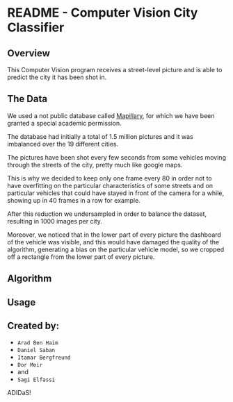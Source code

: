 # README - Computer Vision City Classifier

## Overview

This Computer Vision program receives a street-level picture and is able to predict the city it has been shot in.

## The Data

We used a not public database called [Mapillary](https://www.mapillary.com/), for which we have been granted a special academic permission.


The database had initially a total of 1.5 million pictures and it was imbalanced over the 19 different cities.

The pictures have been shot every few seconds from some vehicles moving through the streets of the city, pretty much like google maps.

This is why we decided to keep only one frame every 80 in order not to have overfitting on the particular characteristics of some streets and on particular vehicles that could have stayed in front of the camera for a while, showing up in 40 frames in a row for example.

After this reduction we undersampled in order to balance the dataset, resulting in 1000 images per city.

Moreover, we noticed that in the lower part of every picture the dashboard of the vehicle was visible, and this would have damaged the quality of the algorithm, generating a bias on the particular vehicle model, so we cropped off a rectangle from the lower part of every picture.

## Algorithm

## Usage


## Created by:
- `Arad Ben Haim`
- `Daniel Saban`
- `Itamar Bergfreund`
- `Dor Meir`
- and
- `Sagi Elfassi`

ADIDaS!

